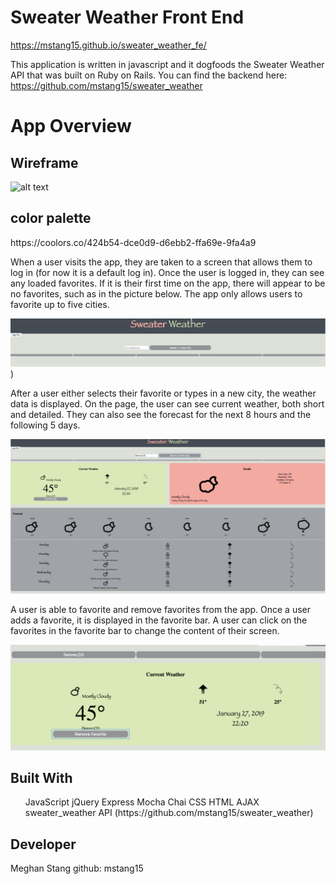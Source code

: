# Sweater Weather Front End
https://mstang15.github.io/sweater_weather_fe/

This application is written in javascript and it dogfoods the Sweater Weather API that was built on Ruby on Rails. 
You can find the backend here: https://github.com/mstang15/sweater_weather

<h1>App Overview</h1>

<h2>Wireframe</h2>

![alt text](http://backend.turing.io/module3/projects/images/sweater_weather/root.png)

<h2>color palette</h2>
https://coolors.co/424b54-dce0d9-d6ebb2-ffa69e-9fa4a9


When a user visits the app, they are taken to a screen that allows them to log in (for now it is a default log in). Once the user is logged in, they can see any loaded favorites. If it is their first time on the app, there will appear to be no favorites, such as in the picture below. The app only allows users to favorite up to five cities. 

![alt text](readme_images/loggedin.png))

After a user either selects their favorite or types in a new city, the weather data is displayed. On the page, the user can see current weather, both short and detailed. They can also see the forecast for the next 8 hours and the following 5 days. 

![alt text](readme_images/display.png)

A user is able to favorite and remove favorites from the app. Once a user adds a favorite, it is displayed in the favorite bar. A user can click on the favorites in the favorite bar to change the content of their screen. 

![alt text](readme_images/favorite.png)

## Built With
<ul>
JavaScript
jQuery
Express
Mocha
Chai
CSS
HTML
AJAX
sweater_weather API (https://github.com/mstang15/sweater_weather) 
</ul>


## Developer
Meghan Stang
github: mstang15


